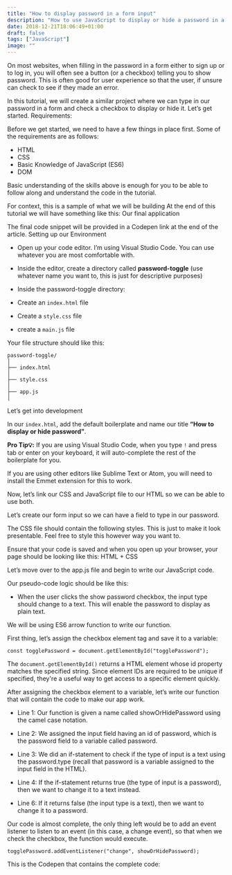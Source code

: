 ```yaml
---
title: "How to display password in a form input"
description: "How to use JavaScript to display or hide a password in a form."
date: 2018-12-21T18:06:49+01:00
draft: false
tags: ["JavaScript"]
image: ""
---
```


On most websites, when filling in the password in a form either to sign up or to log in, you will often see a button (or a checkbox) telling you to show password. This is often good for user experience so that the user, if unsure can check to see if they made an error.

In this tutorial, we will create a similar project where we can type in our password in a form and check a checkbox to display or hide it. Let’s get started.
Requirements:

Before we get started, we need to have a few things in place first. Some of the requirements are as follows:

- HTML
- CSS
- Basic Knowledge of JavaScript (ES6)
- DOM

Basic understanding of the skills above is enough for you to be able to follow along and understand the code in the tutorial.

For context, this is a sample of what we will be building At the end of this tutorial we will have something like this:
Our final application

The final code snippet will be provided in a Codepen link at the end of the article.
Setting up our Environment

- Open up your code editor. I’m using Visual Studio Code. You can use whatever you are most comfortable with.

- Inside the editor, create a directory called **password-toggle** (use whatever name you want to, this is just for descriptive purposes)

- Inside the password-toggle directory:

- Create an `index.html` file

- Create a `style.css` file

- create a `main.js` file

Your file structure should like this:

```
password-toggle/
│
├── index.html
│
├── style.css
│
├── app.js
│

```
Let’s get into development

In our `index.html`, add the default boilerplate and name our title **“How to display or hide password”**.

**Pro Tip💡:** If you are using Visual Studio Code, when you type `!` and press tab or enter on your keyboard, it will auto-complete the rest of the boilerplate for you.

If you are using other editors like Sublime Text or Atom, you will need to install the Emmet extension for this to work.

Now, let’s link our CSS and JavaScript file to our HTML so we can be able to use both.

Let’s create our form input so we can have a field to type in our password.

The CSS file should contain the following styles. This is just to make it look presentable. Feel free to style this however way you want to.

Ensure that your code is saved and when you open up your browser, your page should be looking like this:
HTML + CSS

Let’s move over to the app.js file and begin to write our JavaScript code.

Our pseudo-code logic should be like this:

- When the user clicks the show password checkbox, the input type should change to a text. This will enable the password to display as plain text.

We will be using ES6 arrow function to write our function.

First thing, let’s assign the checkbox element tag and save it to a variable:

`const togglePassword = document.getElementById("togglePassword");`

The `document.getElementById()` returns a HTML element whose id property matches the specified string. Since element IDs are required to be unique if specified, they're a useful way to get access to a specific element quickly.

After assigning the checkbox element to a variable, let’s write our function that will contain the code to make our app work.

- Line 1: Our function is given a name called showOrHidePassword using the camel case notation.

- Line 2: We assigned the input field having an id of password, which is the password field to a variable called password.

- Line 3: We did an if-statement to check if the type of input is a text using the password.type (recall that password is a variable assigned to the input field in the HTML).

- Line 4: If the if-statement returns true (the type of input is a password), then we want to change it to a text instead.

- Line 6: If it returns false (the input type is a text), then we want to change it to a password.

Our code is almost complete, the only thing left would be to add an event listener to listen to an event (in this case, a change event), so that when we check the checkbox, the function would execute.

`
togglePassword.addEventListener("change", showOrHidePassword);
`

This is the Codepen that contains the complete code:
